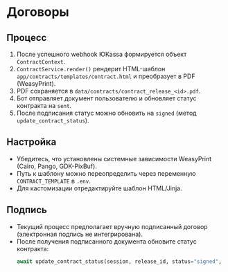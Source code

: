 # Договоры

## Процесс

1. После успешного webhook ЮKassa формируется объект `ContractContext`.
2. `ContractService.render()` рендерит HTML-шаблон `app/contracts/templates/contract.html` и преобразует в PDF (WeasyPrint).
3. PDF сохраняется в `data/contracts/contract_release_<id>.pdf`.
4. Бот отправляет документ пользователю и обновляет статус контракта на `sent`.
5. После подписания статус можно обновить на `signed` (метод `update_contract_status`).

## Настройка

- Убедитесь, что установлены системные зависимости WeasyPrint (Cairo, Pango, GDK-PixBuf).
- Путь к шаблону можно переопределить через переменную `CONTRACT_TEMPLATE` в `.env`.
- Для кастомизации отредактируйте шаблон HTML/Jinja.

## Подпись

- Текущий процесс предполагает вручную подписанный договор (электронная подпись не интегрирована).
- После получения подписанного документа обновите статус контракта:
  ```python
  await update_contract_status(session, release_id, status="signed", signed_at=datetime.utcnow())
  ```
